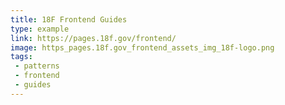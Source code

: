```yaml
---
title: 18F Frontend Guides
type: example
link: https://pages.18f.gov/frontend/
image: https_pages.18f.gov_frontend_assets_img_18f-logo.png
tags:
 - patterns
 - frontend
 - guides
---
```

